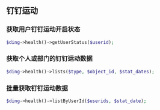 ## 钉钉运动

### 获取用户钉钉运动开启状态
```php
$ding->health()->getUserStatus($userid);
```

### 获取个人或部门的钉钉运动数据
```php
$ding->health()->lists($type, $object_id, $stat_dates);
```

### 批量获取钉钉运动数据
```php
$ding->health()->listByUserId($userids, $stat_date);
```